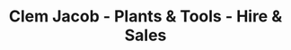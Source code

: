 ---
title: "Clem Jacob - Plants & Tools - Hire & Sales"
url: /waterford/clem-jacob-plants-and-tools-hire-and-sales/
shop: tools
---